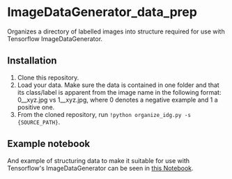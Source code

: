 # ImageDataGenerator_data_prep
Organizes a directory of labelled images into structure required for use with Tensorflow ImageDataGenerator.

## Installation

1) Clone this repository.
2) Load your data. Make sure the data is contained in one folder and that its class/label is apparent from the image name in the following format: 0__xyz.jpg vs 1__xyz.jpg, where 0 denotes a negative example and 1 a positive one.
3) From the cloned repository, run `!python organize_idg.py -s {SOURCE_PATH}`.

## Example notebook
And example of structuring data to make it suitable for use with Tensorflow's ImageDataGenerator can be seen in [this Notebook](https://github.com/ijeism/ImageDataGenerator_data_prep/blob/master/image_recognition_structure_data_for_ImageDataGenerator.ipynb).


